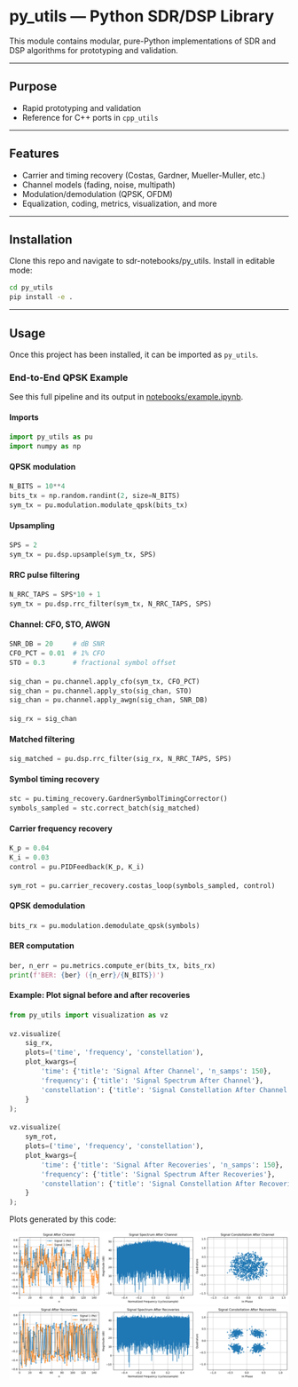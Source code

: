 # py_utils — Python SDR/DSP Library

This module contains modular, pure-Python implementations of SDR and DSP algorithms for prototyping and validation.

---
## Purpose

- Rapid prototyping and validation
- Reference for C++ ports in `cpp_utils`

---

## Features

- Carrier and timing recovery (Costas, Gardner, Mueller-Muller, etc.)
- Channel models (fading, noise, multipath)
- Modulation/demodulation (QPSK, OFDM)
- Equalization, coding, metrics, visualization, and more

---

## Installation

Clone this repo and navigate to sdr-notebooks/py_utils. Install in editable mode:

```bash
cd py_utils
pip install -e .
```

---

## Usage

Once this project has been installed, it can be imported as `py_utils`. 

### End-to-End QPSK Example

See this full pipeline and its output in [notebooks/example.ipynb](../notebooks/example.ipynb).

#### Imports
```python
import py_utils as pu
import numpy as np
```


#### QPSK modulation
```python
N_BITS = 10**4
bits_tx = np.random.randint(2, size=N_BITS)
sym_tx = pu.modulation.modulate_qpsk(bits_tx)
```

#### Upsampling

```python
SPS = 2
sym_tx = pu.dsp.upsample(sym_tx, SPS)
```

#### RRC pulse filtering

```python
N_RRC_TAPS = SPS*10 + 1
sym_tx = pu.dsp.rrc_filter(sym_tx, N_RRC_TAPS, SPS)
```

#### Channel: CFO, STO, AWGN

```python
SNR_DB = 20     # dB SNR
CFO_PCT = 0.01  # 1% CFO
STO = 0.3       # fractional symbol offset

sig_chan = pu.channel.apply_cfo(sym_tx, CFO_PCT)
sig_chan = pu.channel.apply_sto(sig_chan, STO)
sig_chan = pu.channel.apply_awgn(sig_chan, SNR_DB)

sig_rx = sig_chan
```

#### Matched filtering

```python
sig_matched = pu.dsp.rrc_filter(sig_rx, N_RRC_TAPS, SPS)
```

#### Symbol timing recovery

```python
stc = pu.timing_recovery.GardnerSymbolTimingCorrector()
symbols_sampled = stc.correct_batch(sig_matched)
```

#### Carrier frequency recovery

```python
K_p = 0.04
K_i = 0.03
control = pu.PIDFeedback(K_p, K_i)

sym_rot = pu.carrier_recovery.costas_loop(symbols_sampled, control)
```

#### QPSK demodulation

```python
bits_rx = pu.modulation.demodulate_qpsk(symbols)
```

#### BER computation

```python
ber, n_err = pu.metrics.compute_er(bits_tx, bits_rx)
print(f'BER: {ber} ({n_err}/{N_BITS})')
```

#### Example: Plot signal before and after recoveries

```python
from py_utils import visualization as vz

vz.visualize(
    sig_rx, 
    plots=('time', 'frequency', 'constellation'), 
    plot_kwargs={
        'time': {'title': 'Signal After Channel', 'n_samps': 150}, 
        'frequency': {'title': 'Signal Spectrum After Channel'},
        'constellation': {'title': 'Signal Constellation After Channel'}
    }
);

vz.visualize(
    sym_rot, 
    plots=('time', 'frequency', 'constellation'), 
    plot_kwargs={
        'time': {'title': 'Signal After Recoveries', 'n_samps': 150}, 
        'frequency': {'title': 'Signal Spectrum After Recoveries'},
        'constellation': {'title': 'Signal Constellation After Recoveries'}
    }
);
```


Plots generated by this code:

![Recieved signal](./img/example_qpsk/sig_before_recov.png)
![Signal after recovery](./img/example_qpsk/sig_after_recov.png)